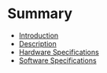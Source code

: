 # Summary

- [Introduction](./Readme.md)
- [Description](./Discription.md)
- [Hardware Specifications](./Hardware.md)
- [Software Specifications](./Software.md)
